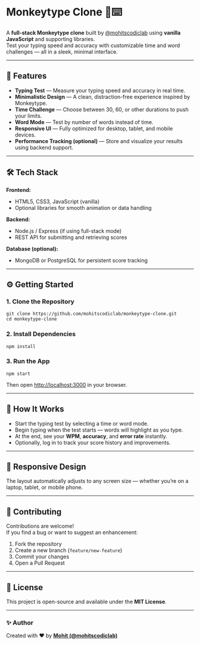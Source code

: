 # Monkeytype Clone 🧠⌨️

A **full-stack Monkeytype clone** built by [@mohitscodiclab](https://github.com/mohitscodiclab) using **vanilla JavaScript** and supporting libraries.  
Test your typing speed and accuracy with customizable time and word challenges — all in a sleek, minimal interface.

---

## 🚀 Features

- **Typing Test** — Measure your typing speed and accuracy in real time.  
- **Minimalistic Design** — A clean, distraction-free experience inspired by Monkeytype.  
- **Time Challenge** — Choose between 30, 60, or other durations to push your limits.  
- **Word Mode** — Test by number of words instead of time.  
- **Responsive UI** — Fully optimized for desktop, tablet, and mobile devices.  
- **Performance Tracking (optional)** — Store and visualize your results using backend support.

---

## 🛠️ Tech Stack

**Frontend:**
- HTML5, CSS3, JavaScript (vanilla)
- Optional libraries for smooth animation or data handling

**Backend:**
- Node.js / Express (if using full-stack mode)
- REST API for submitting and retrieving scores

**Database (optional):**
- MongoDB or PostgreSQL for persistent score tracking

---

## ⚙️ Getting Started

### 1. Clone the Repository

```
git clone https://github.com/mohitscodiclab/monkeytype-clone.git
cd monkeytype-clone
```

### 2. Install Dependencies

```
npm install
```

### 3. Run the App

```
npm start
```

Then open [http://localhost:3000](http://localhost:3000) in your browser.

---

## 🧩 How It Works

- Start the typing test by selecting a time or word mode.
- Begin typing when the test starts — words will highlight as you type.
- At the end, see your **WPM**, **accuracy**, and **error rate** instantly.
- Optionally, log in to track your score history and improvements.

---

## 📱 Responsive Design

The layout automatically adjusts to any screen size — whether you’re on a laptop, tablet, or mobile phone.

---

## 🤝 Contributing

Contributions are welcome!  
If you find a bug or want to suggest an enhancement:

1. Fork the repository  
2. Create a new branch (`feature/new-feature`)  
3. Commit your changes  
4. Open a Pull Request  

---

## 📄 License

This project is open-source and available under the **MIT License**.

---

### ✨ Author

Created with ❤️ by [**Mohit (@mohitscodiclab)**](https://github.com/mohitscodiclab)
